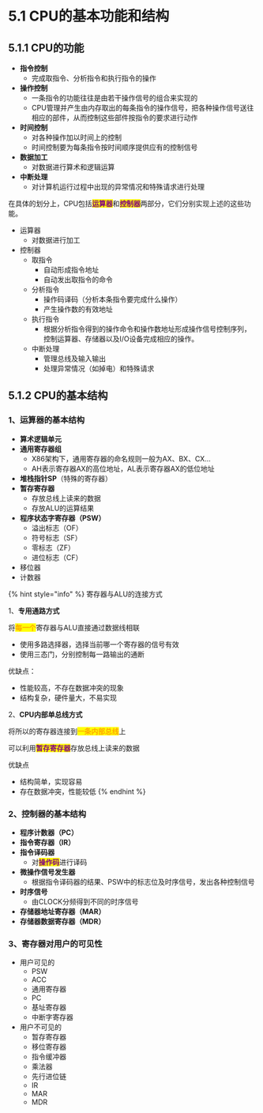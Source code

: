 # 5.1 CPU的基本功能和结构

## 5.1.1 CPU的功能

* **指令控制**
  * 完成取指令、分析指令和执行指令的操作
* **操作控制**
  * 一条指令的功能往往是由若干操作信号的组合来实现的
  * CPU管理并产生由内存取出的每条指令的操作信号，把各种操作信号送往相应的部件，从而控制这些部件按指令的要求进行动作
* **时间控制**
  * 对各种操作加以时间上的控制
  * 时间控制要为每条指令按时间顺序提供应有的控制信号
* **数据加工**
  * 对数据进行算术和逻辑运算
* **中断处理**
  * 对计算机运行过程中出现的异常情况和特殊请求进行处理

在具体的划分上，CPU包括<mark style="color:purple;">**运算器**</mark>和<mark style="color:purple;">**控制器**</mark>两部分，它们分别实现上述的这些功能。

* 运算器
  * 对数据进行加工
* 控制器
  * 取指令
    * 自动形成指令地址
    * 自动发出取指令的命令
  * 分析指令
    * 操作码译码（分析本条指令要完成什么操作）
    * 产生操作数的有效地址
  * 执行指令
    * 根据分析指令得到的操作命令和操作数地址形成操作信号控制序列，控制运算器、存储器以及I/O设备完成相应的操作。 
  * 中断处理
    * 管理总线及输入输出
    * 处理异常情况（如掉电）和特殊请求

## 5.1.2 CPU的基本结构

### 1、运算器的基本结构

* **算术逻辑单元**
* **通用寄存器组**
  * X86架构下，通用寄存器的命名规则一般为AX、BX、CX…
  * AH表示寄存器AX的高位地址，AL表示寄存器AX的低位地址
* **堆栈指针SP**（特殊的寄存器）
* **暂存寄存器**
  * 存放总线上读来的数据
  * 存放ALU的运算结果
* **程序状态字寄存器（PSW）**
  * 溢出标志（OF）
  * 符号标志（SF）
  * 零标志（ZF）
  * 进位标志（CF）
* 移位器
* 计数器

{% hint style="info" %}
寄存器与ALU的连接方式

1、**专用通路方式**

将<mark style="color:orange;">**每一个**</mark>寄存器与ALU直接通过数据线相联

* 使用多路选择器，选择当前哪一个寄存器的信号有效
* 使用三态门，分别控制每一路输出的通断

优缺点：

* 性能较高，不存在数据冲突的现象
* 结构复杂，硬件量大，不易实现

2、**CPU内部单总线方式**

将所以的寄存器连接到<mark style="color:orange;">**一条内部总线**</mark>上

可以利用<mark style="color:purple;">**暂存寄存器**</mark>存放总线上读来的数据

优缺点

* 结构简单，实现容易
* 存在数据冲突，性能较低
{% endhint %}

### 2、控制器的基本结构

* **程序计数器（PC）**
* **指令寄存器（IR）**
* **指令译码器**
  * 对<mark style="color:purple;">**操作码**</mark>进行译码
* **微操作信号发生器**
  * 根据指令译码器的结果、PSW中的标志位及时序信号，发出各种控制信号
* **时序信号**
  * 由CLOCK分频得到不同的时序信号
* **存储器地址寄存器（MAR）**
* **存储器数据寄存器（MDR）**

### 3、寄存器对用户的可见性

* 用户可见的
  * PSW
  * ACC
  * 通用寄存器
  * PC
  * 基址寄存器
  * 中断字寄存器
* 用户不可见的
  * 暂存寄存器
  * 移位寄存器
  * 指令缓冲器
  * 乘法器
  * 先行进位链
  * IR
  * MAR
  * MDR
